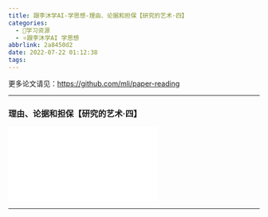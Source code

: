 ```yaml
---
title: 跟李沐学AI-学思想-理由、论据和担保【研究的艺术·四】
categories:
  - 🌙学习资源
  - ⭐跟李沐学AI 学思想
abbrlink: 2a8450d2
date: 2022-07-22 01:12:38
tags:
---
```


更多论文请见：<https://github.com/mli/paper-reading>

***

### 理由、论据和担保【研究的艺术·四】

<iframe src="//player.bilibili.com/player.html?aid=601089966&bvid=BV1SB4y1a75c&cid=778243309&page=1" scrolling="no" border="0" frameborder="no" framespacing="0" allowfullscreen="true"> </iframe>

<!--more-->

***
